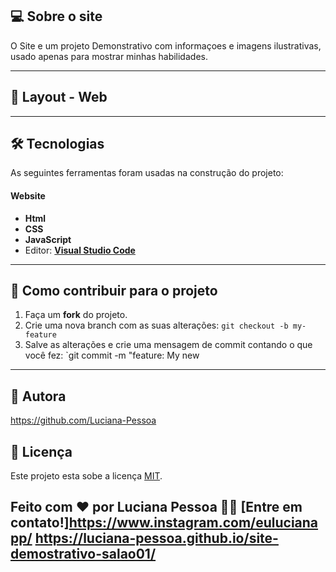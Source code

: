 ## 💻 Sobre o site

O Site e um projeto Demonstrativo com informaçoes e imagens ilustrativas, usado apenas para mostrar minhas habilidades.

---

## 🎨 Layout - Web

---

## 🛠 Tecnologias

As seguintes ferramentas foram usadas na construção do projeto:

#### **Website**  

-   **Html**
-   **CSS**
-   **JavaScript**
-   Editor:  **[Visual Studio Code](https://code.visualstudio.com/)**

---

## 💪 Como contribuir para o projeto

1. Faça um **fork** do projeto.
2. Crie uma nova branch com as suas alterações: `git checkout -b my-feature`
3. Salve as alterações e crie uma mensagem de commit contando o que você fez: `git commit -m "feature: My new 

---

## 🦸 Autora

https://github.com/Luciana-Pessoa


## 📝 Licença

Este projeto esta sobe a licença [MIT](./LICENSE).

Feito com ❤️ por Luciana Pessoa 👋🏽 [Entre em contato!]https://www.instagram.com/eulucianapp/
 https://luciana-pessoa.github.io/site-demostrativo-salao01/
---
